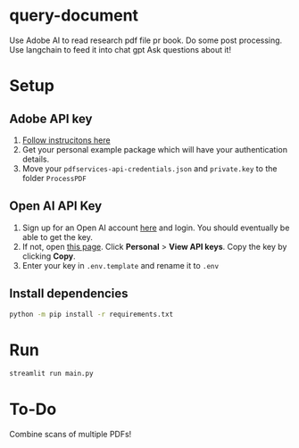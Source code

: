 # query-document

Use Adobe AI to read research pdf file pr book.
Do some post processing.
Use langchain to feed it into chat gpt
Ask questions about it!

# Setup

## Adobe API key

1. [Follow instrucitons here](https://developer.adobe.com/document-services/docs/overview/pdf-extract-api/quickstarts/python/)
2. Get your personal example package which will have your authentication details.
3. Move your `pdfservices-api-credentials.json` and `private.key` to the folder `ProcessPDF`

## Open AI API Key

1. Sign up for an Open AI account [here](https://openai.com/api/) and login. You should eventually be able to get the key.
2. If not, open [this page](https://platform.openai.com/). Click **Personal** > **View API keys**. Copy the key by clicking **Copy**.
3. Enter your key in `.env.template` and rename it to `.env`

## Install dependencies

```zsh
python -m pip install -r requirements.txt
```

# Run


```zsh
streamlit run main.py
```

# To-Do

Combine scans of multiple PDFs!
